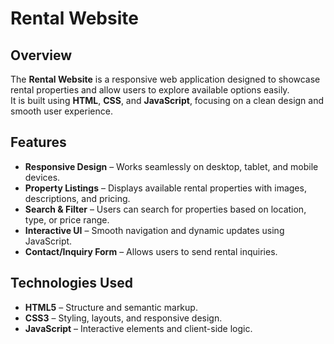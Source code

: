 # Rental Website

## Overview
The **Rental Website** is a responsive web application designed to showcase rental properties and allow users to explore available options easily.  
It is built using **HTML**, **CSS**, and **JavaScript**, focusing on a clean design and smooth user experience.


## Features
- **Responsive Design** – Works seamlessly on desktop, tablet, and mobile devices.
- **Property Listings** – Displays available rental properties with images, descriptions, and pricing.
- **Search & Filter** – Users can search for properties based on location, type, or price range.
- **Interactive UI** – Smooth navigation and dynamic updates using JavaScript.
- **Contact/Inquiry Form** – Allows users to send rental inquiries.


## Technologies Used
- **HTML5** – Structure and semantic markup.
- **CSS3** – Styling, layouts, and responsive design.
- **JavaScript** – Interactive elements and client-side logic.


